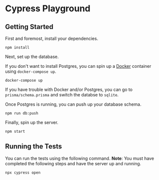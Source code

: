 # Cypress Playground

## Getting Started

First and foremost, install your dependencies.

```
npm install
```

Next, set up the database.

If you don't want to install Postgres, you can spin up a [Docker][] container using `docker-compose up`.

```
docker-compose up
```

If you have trouble with Docker and/or Postgres, you can go to `prisma/schema.prisma` and switch the databse to `sqlite`.

Once Postgres is running, you can push up your database schema.

```
npm run db:push
```

Finally, spin up the server.

```
npm start
```

## Running the Tests

You can run the tests using the following command. **Note**: You must have completed the following steps and have the server up and running.

```
npx cypress open
```

[docker]: https://www.docker.com/
